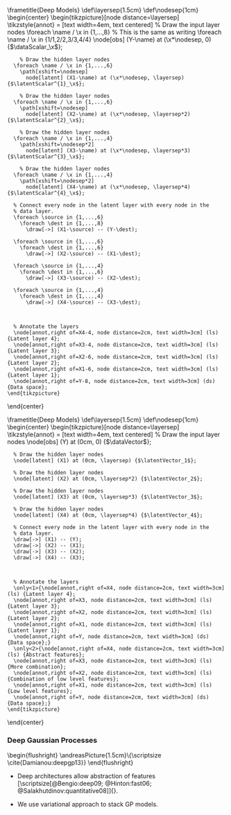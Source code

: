 <!--frame failure start-->

  \frametitle{Deep Models}
  \def\layersep{1.5cm}
  \def\nodesep{1cm}
  \begin{center}
    \begin{tikzpicture}[node distance=\layersep]
      \tikzstyle{annot} = [text width=4em, text centered]    % Draw the input layer nodes
      \foreach \name / \x in {1,...,8}
        % This is the same as writing \foreach \name / \x in {1/1,2/2,3/3,4/4}
        \node[obs] (Y-\name) at (\x*\nodesep, 0) {$\dataScalar_\x$};


        % Draw the hidden layer nodes
      \foreach \name / \x in {1,...,6}
        \path[xshift=\nodesep]
          node[latent] (X1-\name) at (\x*\nodesep, \layersep) {$\latentScalar^{1}_\x$};

        % Draw the hidden layer nodes
      \foreach \name / \x in {1,...,6}
        \path[xshift=\nodesep]
          node[latent] (X2-\name) at (\x*\nodesep, \layersep*2) {$\latentScalar^{2}_\x$};

        % Draw the hidden layer nodes
      \foreach \name / \x in {1,...,4}
        \path[xshift=\nodesep*2]
          node[latent] (X3-\name) at (\x*\nodesep, \layersep*3) {$\latentScalar^{3}_\x$};

        % Draw the hidden layer nodes
      \foreach \name / \x in {1,...,4}
        \path[xshift=\nodesep*2]
          node[latent] (X4-\name) at (\x*\nodesep, \layersep*4) {$\latentScalar^{4}_\x$};

      % Connect every node in the latent layer with every node in the
      % data layer.
      \foreach \source in {1,...,6}
        \foreach \dest in {1,...,8}
          \draw[->] (X1-\source) -- (Y-\dest);

      \foreach \source in {1,...,6}
        \foreach \dest in {1,...,6}
          \draw[->] (X2-\source) -- (X1-\dest);

      \foreach \source in {1,...,4}
        \foreach \dest in {1,...,6}
          \draw[->] (X3-\source) -- (X2-\dest);

      \foreach \source in {1,...,4}
        \foreach \dest in {1,...,4}
          \draw[->] (X4-\source) -- (X3-\dest);



      % Annotate the layers
      \node[annot,right of=X4-4, node distance=2cm, text width=3cm] (ls) {Latent layer 4};
      \node[annot,right of=X3-4, node distance=2cm, text width=3cm] (ls) {Latent layer 3};
      \node[annot,right of=X2-6, node distance=2cm, text width=3cm] (ls) {Latent layer 2};
      \node[annot,right of=X1-6, node distance=2cm, text width=3cm] (ls) {Latent layer 1};
      \node[annot,right of=Y-8, node distance=2cm, text width=3cm] (ds) {Data space};
    \end{tikzpicture}
  \end{center}
  
  

<!--frame failure end-->
<!--frame failure start-->

  \frametitle{Deep Models}
  \def\layersep{1.5cm}
  \def\nodesep{1cm}
  \begin{center}
    \begin{tikzpicture}[node distance=\layersep]
      \tikzstyle{annot} = [text width=4em, text centered]    % Draw the input layer nodes
      \node[obs] (Y) at (0cm, 0) {$\dataVector$};

      % Draw the hidden layer nodes
      \node[latent] (X1) at (0cm, \layersep) {$\latentVector_1$};

      % Draw the hidden layer nodes
      \node[latent] (X2) at (0cm, \layersep*2) {$\latentVector_2$};

      % Draw the hidden layer nodes
      \node[latent] (X3) at (0cm, \layersep*3) {$\latentVector_3$};
      
      % Draw the hidden layer nodes
      \node[latent] (X4) at (0cm, \layersep*4) {$\latentVector_4$};

      % Connect every node in the latent layer with every node in the
      % data layer.
      \draw[->] (X1) -- (Y);
      \draw[->] (X2) -- (X1);
      \draw[->] (X3) -- (X2);
      \draw[->] (X4) -- (X3);



      % Annotate the layers
      \only<1>{\node[annot,right of=X4, node distance=2cm, text width=3cm] (ls) {Latent layer 4};
      \node[annot,right of=X3, node distance=2cm, text width=3cm] (ls) {Latent layer 3};
      \node[annot,right of=X2, node distance=2cm, text width=3cm] (ls) {Latent layer 2};
      \node[annot,right of=X1, node distance=2cm, text width=3cm] (ls) {Latent layer 1};
      \node[annot,right of=Y, node distance=2cm, text width=3cm] (ds) {Data space};}
      \only<2>{\node[annot,right of=X4, node distance=2cm, text width=3cm] (ls) {Abstract features};
      \node[annot,right of=X3, node distance=2cm, text width=3cm] (ls) {More combination};
      \node[annot,right of=X2, node distance=2cm, text width=3cm] (ls) {Combination of low level features};
      \node[annot,right of=X1, node distance=2cm, text width=3cm] (ls) {Low level features};
      \node[annot,right of=Y, node distance=2cm, text width=3cm] (ds) {Data space};}
    \end{tikzpicture}
  \end{center}
  

<!--frame failure end-->
<!--frame start-->
### Deep Gaussian Processes

\begin{flushright}
    \andreasPicture{1.5cm}\\{\scriptsize \cite{Damianou:deepgp13}}
  \end{flushright}
-   Deep architectures allow abstraction of features
    [\scriptsize[@Bengio:deep09; @Hinton:fast06; @Salakhutdinov:quantitative08]]{}.

-   We use variational approach to stack GP models.

<!--frame end-->

